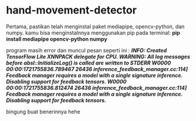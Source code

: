 # hand-movement-detector
Pertama, pastikan telah menginstal paket mediapipe, opencv-python, dan numpy. kamu bisa menginstalnnya menggunakan pip pada terminal:
**pip install mediapipe opencv-python numpy**


program masih error dan muncul pesan seperti ini :
***INFO: Created TensorFlow Lite XNNPACK delegate for CPU.
WARNING: All log messages before absl::InitializeLog() is called are written to STDERR
W0000 00:00:1721755836.789467   26436 inference_feedback_manager.cc:114] Feedback manager requires a model with a single signature inference. Disabling support for feedback tensors.
W0000 00:00:1721755836.812474   26436 inference_feedback_manager.cc:114] Feedback manager requires a model with a single signature inference. Disabling support for feedback tensors.***

bingung buat benerinnya hehe
